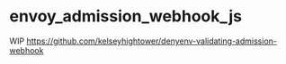 # envoy_admission_webhook_js
WIP
https://github.com/kelseyhightower/denyenv-validating-admission-webhook